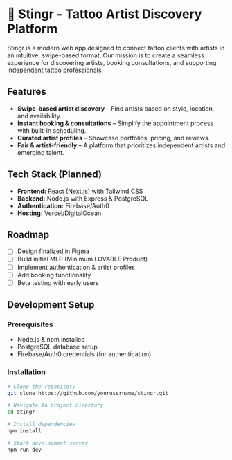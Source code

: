 # 🐝 Stingr - Tattoo Artist Discovery Platform

Stingr is a modern web app designed to connect tattoo clients with artists in an intuitive, swipe-based format. Our mission is to create a seamless experience for discovering artists, booking consultations, and supporting independent tattoo professionals.

## Features
- **Swipe-based artist discovery** – Find artists based on style, location, and availability.
- **Instant booking & consultations** – Simplify the appointment process with built-in scheduling.
- **Curated artist profiles** – Showcase portfolios, pricing, and reviews.
- **Fair & artist-friendly** – A platform that prioritizes independent artists and emerging talent.

## Tech Stack (Planned)
- **Frontend:** React (Next.js) with Tailwind CSS
- **Backend:** Node.js with Express & PostgreSQL
- **Authentication:** Firebase/Auth0
- **Hosting:** Vercel/DigitalOcean

## Roadmap
- [ ] Design finalized in Figma
- [ ] Build initial MLP (Minimum LOVABLE Product)
- [ ] Implement authentication & artist profiles
- [ ] Add booking functionality
- [ ] Beta testing with early users

## Development Setup
### Prerequisites
- Node.js & npm installed
- PostgreSQL database setup
- Firebase/Auth0 credentials (for authentication)

### Installation
```bash
# Clone the repository
git clone https://github.com/yourusername/stingr.git

# Navigate to project directory
cd stingr

# Install dependencies
npm install

# Start development server
npm run dev
